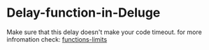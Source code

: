 # Delay-function-in-Deluge
Make sure that this delay doesn't make your code timeout. for more infromation check: [functions-limits](https://www.zoho.com/crm/developer/docs/functions/functions-limits.html)
